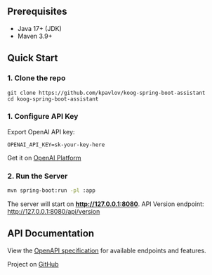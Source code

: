 ## Prerequisites
- Java 17+ (JDK)
- Maven 3.9+

## Quick Start

### 1. Clone the repo

````shell
git clone https://github.com/kpavlov/koog-spring-boot-assistant
cd koog-spring-boot-assistant
````

### 1. Configure API Key
Export OpenAI API key:
```shell
OPENAI_API_KEY=sk-your-key-here
```
Get it on [OpenAI Platform](https://platform.openai.com/api-keys)

### 2. Run the Server
```bash
mvn spring-boot:run -pl :app
```

The server will start on **http://127.0.0.1:8080**. 
API Version endpoint: http://127.0.0.1:8080/api/version

## API Documentation

View the [OpenAPI specification](https://petstore.swagger.io/?url=https://kpavlov.github.io/koog-spring-boot-assistant/docs/openapi.yaml) 
for available endpoints and features.

Project on [GitHub](https://github.com/kpavlov/koog-spring-boot-assistant)
